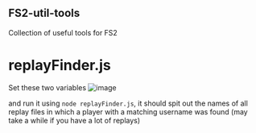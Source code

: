 ## FS2-util-tools
Collection of useful tools for FS2


# replayFinder.js

Set these two variables
![image](https://user-images.githubusercontent.com/42976178/216079529-0f0b563f-3694-4bef-9b2d-e0c856c5d841.png)

and run it using `node replayFinder.js`, it should spit out the names of all replay files in which a player with a matching username was found
(may take a while if you have a lot of replays)
